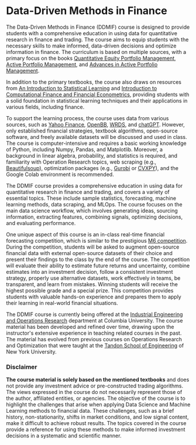 # Data-Driven Methods in Finance

The Data-Driven Methods in Finance (DDMIF) course is designed to provide students with a comprehensive education in using data for quantitative research in finance and trading. The course aims to equip students with the necessary skills to make informed, data-driven decisions and optimize information in finance. The curriculum is based on multiple sources, with a primary focus on the books [Quantitative Equity Portfolio Management](https://ludwigbc.com/books/qepm-2/), [Active Portfolio Management](https://www.amazon.com/Active-Portfolio-Management-Quantitative-Controlling/dp/0070248826/ref=sr_1_1?keywords=active+portfolio+management+grinold+and+kahn&qid=1677301448&sprefix=active+port%2Caps%2C118&sr=8-1&ufe=app_do%3Aamzn1.fos.18ed3cb5-28d5-4975-8bc7-93deae8f9840), and [Advances in Active Portfolio Management](https://www.amazon.com/Advances-Active-Portfolio-Management-Econometrics/dp/1260453715/ref=pd_bxgy_vft_high_img_sccl_1/147-4751996-2441805?pd_rd_w=gM3FX&content-id=amzn1.sym.7f0cf323-50c6-49e3-b3f9-63546bb79c92&pf_rd_p=7f0cf323-50c6-49e3-b3f9-63546bb79c92&pf_rd_r=6WC0H4XNJFFGN3MQ9EXK&pd_rd_wg=NOMv6&pd_rd_r=3a756b3b-ac18-4719-bbd7-5f65a96fac89&pd_rd_i=1260453715&psc=1).

In addition to the primary textbooks, the course also draws on resources from [An Introduction to Statistical Learning](https://www.statlearning.com/) and [Introduction to Computational Finance and Financial Econometrics](https://bookdown.org/compfinezbook/introcompfinr/), providing students with a solid foundation in statistical learning techniques and their applications in various fields, including finance.

To support the learning process, the course uses data from various sources, such as [Yahoo Finance](https://finance.yahoo.com/), [OpenBB](https://openbb.co/), [WRDS](https://wrds-www.wharton.upenn.edu/), and [chatGPT](https://chat.openai.com/chat). However, only established financial strategies, textbook algorithms, open-source software, and freely available datasets will be discussed and used in class. The course is computer-intensive and requires a basic working knowledge of Python, including Numpy, Pandas, and Matplotlib. Moreover, a background in linear algebra, probability, and statistics is required, and familiarity with Operation Research topics, web scraping (e.g., [Beautifulsoup](https://beautiful-soup-4.readthedocs.io/en/latest/)), optimization packages (e.g., [Gurobi](https://www.gurobi.com/) or [CVXPY](https://www.cvxpy.org/)), and the Google Colab environment is recommended.

The DDMIF course provides a comprehensive education in using data for quantitative research in finance and trading, and covers a variety of essential topics. These include sample statistics, forecasting, machine learning methods, data scraping, and MLOps. The course focuses on the main data science workflow, which involves generating ideas, sourcing information, extracting features, combining signals, optimizing decisions, and evaluating performance.

One unique aspect of this course is an in-class real-time financial forecasting competition, which is similar to the prestigious [M6 competition](https://m6competition.com/). During the competition, students will be asked to augment open-source financial data with external open-source datasets of their choice and present their findings to the class by the end of the course. The competition will evaluate their ability to estimate future returns and uncertainty, combine estimates into an investment decision, follow a consistent investment strategy, properly use alternative datasets, work effectively in teams, be transparent, and learn from mistakes.
Winning students will receive the highest possible grade and a special prize. This competition provides students with valuable hands-on experience and prepares them to apply their learning in real-world financial situations.

The DDMIF course is currently being offered at the [Industrial Engineering and Operations Research](https://www.ieor.columbia.edu/faculty/naftali-cohen) department at Columbia University. The course material has been developed and refined over time, drawing upon the instructor's extensive experience in teaching related courses in the past. The material has evolved from previous courses on Operations Research and Optimization that were taught at the [Tandon School of Engineering](https://engineering.nyu.edu/faculty/naftali-cohen) of New York University.

### Disclaimer
**The course material is solely based on the mentioned textbooks** and does not provide any investment advice or pre-constructed trading algorithms. The views expressed in the course do not necessarily represent those of the author, affiliated entities, or agencies. The objective of the course is to highlight the challenges that arise when applying Data Science and Machine Learning methods to financial data. These challenges, such as a brief history, non-stationarity, shifts in market conditions, and low signal content, make it difficult to achieve robust results. The topics covered in the course provide a reference for using these methods to make informed investment decisions in a systematic and scientific manner.
